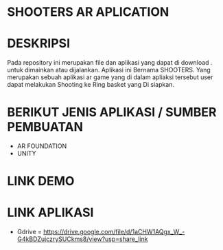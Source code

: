 # SHOOTERS AR APLICATION

# DESKRIPSI 
  Pada repository ini merupakan file dan aplikasi yang dapat di download . untuk dimainkan atau dijalankan. Aplikasi ini Bernama SHOOTERS. Yang merupakan sebuah aplikasi ar game yang di dalam apliaksi tersebut user dapat melakukan Shooting ke Ring basket yang 
  Di siapkan.
  
# BERIKUT JENIS APLIKASI / SUMBER PEMBUATAN 
  -  AR FOUNDATION
  -  UNITY
  
# LINK DEMO 

# LINK APLIKASI 
 - Gdrive = https://drive.google.com/file/d/1aCHW1AQgx_W_-G4kBDZujczrySUCkms8/view?usp=share_link
